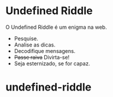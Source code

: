 # Undefined Riddle

O Undefined Riddle é um enigma na web.

- Pesquise.
- Analise as dicas.
- Decodifique mensagens.
- <s>Passe raiva</s> Divirta-se!
- Seja esternizado, se for capaz.


# undefined-riddle
